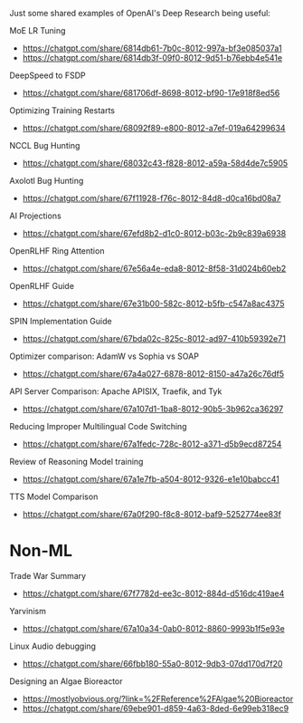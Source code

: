 Just some shared examples of OpenAI's Deep Research being useful:

MoE LR Tuning
- https://chatgpt.com/share/6814db61-7b0c-8012-997a-bf3e085037a1
- https://chatgpt.com/share/6814db3f-09f0-8012-9d51-b76ebb4e541e

DeepSpeed to FSDP
- https://chatgpt.com/share/681706df-8698-8012-bf90-17e918f8ed56

Optimizing Training Restarts
- https://chatgpt.com/share/68092f89-e800-8012-a7ef-019a64299634

NCCL Bug Hunting
- https://chatgpt.com/share/68032c43-f828-8012-a59a-58d4de7c5905

Axolotl Bug Hunting
- https://chatgpt.com/share/67f11928-f76c-8012-84d8-d0ca16bd08a7

AI Projections
- https://chatgpt.com/share/67efd8b2-d1c0-8012-b03c-2b9c839a6938

OpenRLHF Ring Attention
- https://chatgpt.com/share/67e56a4e-eda8-8012-8f58-31d024b60eb2

OpenRLHF Guide
- https://chatgpt.com/share/67e31b00-582c-8012-b5fb-c547a8ac4375

SPIN Implementation Guide
- https://chatgpt.com/share/67bda02c-825c-8012-ad97-410b59392e71

Optimizer comparison: AdamW vs Sophia vs SOAP
- https://chatgpt.com/share/67a4a027-6878-8012-8150-a47a26c76df5

API Server Comparison: Apache APISIX, Traefik, and Tyk
- https://chatgpt.com/share/67a107d1-1ba8-8012-90b5-3b962ca36297

Reducing Improper Multilingual Code Switching
- https://chatgpt.com/share/67a1fedc-728c-8012-a371-d5b9ecd87254

Review of Reasoning Model training
- https://chatgpt.com/share/67a1e7fb-a504-8012-9326-e1e10babcc41

TTS Model Comparison
- https://chatgpt.com/share/67a0f290-f8c8-8012-baf9-5252774ee83f

# Non-ML

Trade War Summary
- https://chatgpt.com/share/67f7782d-ee3c-8012-884d-d516dc419ae4

Yarvinism
- https://chatgpt.com/share/67a10a34-0ab0-8012-8860-9993b1f5e93e

Linux Audio debugging
- https://chatgpt.com/share/66fbb180-55a0-8012-9db3-07dd170d7f20

Designing an Algae Bioreactor
- https://mostlyobvious.org/?link=%2FReference%2FAlgae%20Bioreactor
- https://chatgpt.com/share/69ebe901-d859-4a63-8ded-6e99eb318ec9
